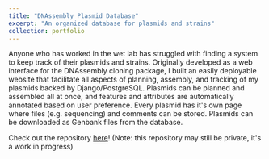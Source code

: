 ```yaml
---
title: "DNAssembly Plasmid Database"
excerpt: "An organized database for plasmids and strains"
collection: portfolio
---
```


Anyone who has worked in the wet lab has struggled with finding a system to keep track of their plasmids and strains.
Originally developed as a web interface for the DNAssembly cloning package, I built an easily deployable website that
facilitate all aspects of planning, assembly, and tracking of my plasmids backed by Django/PostgreSQL. Plasmids can be
planned and assembled all at once, and features and attributes are automatically annotated based on user preference. 
Every plasmid has it's own page where files (e.g. sequencing) and comments can be stored. Plasmids can be downloaded
as Genbank files from the database.

Check out the repository [here](https://github.com/jaaamessszzz/Django-Plasmid-Database)! 
(Note: this repository may still be private, it's a work in progress)